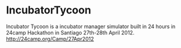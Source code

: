 IncubatorTycoon
===============

Incubator Tycoon is a incubator manager simulator built in 24 hours in 24camp Hackathon in Santiago 27th-28th April 2012. http://24camp.org/Camp/27Apr2012
